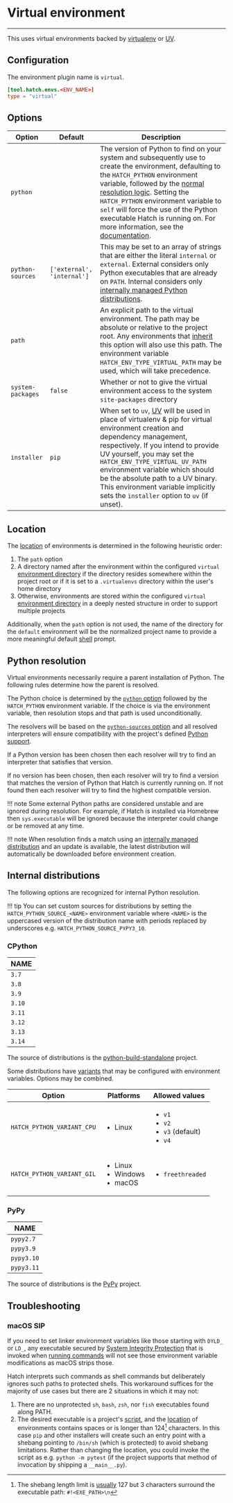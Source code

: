 # Virtual environment

-----

This uses virtual environments backed by [virtualenv](https://github.com/pypa/virtualenv) or [UV](https://github.com/astral-sh/uv).

## Configuration

The environment plugin name is `virtual`.

```toml config-example
[tool.hatch.envs.<ENV_NAME>]
type = "virtual"
```

## Options

| Option | Default | Description |
| --- | --- | --- |
| `python` | | The version of Python to find on your system and subsequently use to create the environment, defaulting to the `HATCH_PYTHON` environment variable, followed by the [normal resolution logic](#python-resolution). Setting the `HATCH_PYTHON` environment variable to `self` will force the use of the Python executable Hatch is running on. For more information, see the [documentation](https://virtualenv.pypa.io/en/latest/user_guide.html#python-discovery). |
| `python-sources` | `['external', 'internal']` | This may be set to an array of strings that are either the literal `internal` or `external`. External considers only Python executables that are already on `PATH`. Internal considers only [internally managed Python distributions](#internal-distributions). |
| `path` | | An explicit path to the virtual environment. The path may be absolute or relative to the project root. Any environments that [inherit](../../config/environment/overview.md#inheritance) this option will also use this path. The environment variable `HATCH_ENV_TYPE_VIRTUAL_PATH` may be used, which will take precedence. |
| `system-packages` | `false` | Whether or not to give the virtual environment access to the system `site-packages` directory |
| `installer` | `pip` | When set to `uv`, [UV](https://github.com/astral-sh/uv) will be used in place of virtualenv & pip for virtual environment creation and dependency management, respectively. If you intend to provide UV yourself, you may set the `HATCH_ENV_TYPE_VIRTUAL_UV_PATH` environment variable which should be the absolute path to a UV binary. This environment variable implicitly sets the `installer` option to `uv` (if unset). |

## Location

The [location](../../cli/reference.md#hatch-env-find) of environments is determined in the following heuristic order:

1. The `path` option
2. A directory named after the environment within the configured `virtual` [environment directory](../../config/hatch.md#environments) if the directory resides somewhere within the project root or if it is set to a `.virtualenvs` directory within the user's home directory
3. Otherwise, environments are stored within the configured `virtual` [environment directory](../../config/hatch.md#environments) in a deeply nested structure in order to support multiple projects

Additionally, when the `path` option is not used, the name of the directory for the `default` environment will be the normalized project name to provide a more meaningful default [shell](../../cli/reference.md#hatch-shell) prompt.

## Python resolution

Virtual environments necessarily require a parent installation of Python. The following rules determine how the parent is resolved.

The Python choice is determined by the [`python` option](#options) followed by the `HATCH_PYTHON` environment variable. If the choice is via the environment variable, then resolution stops and that path is used unconditionally.

The resolvers will be based on the [`python-sources` option](#options) and all resolved interpreters will ensure compatibility with the project's defined [Python support](../../config/metadata.md#python-support).

If a Python version has been chosen then each resolver will try to find an interpreter that satisfies that version.

If no version has been chosen, then each resolver will try to find a version that matches the version of Python that Hatch is currently running on. If not found then each resolver will try to find the highest compatible version.

!!! note
    Some external Python paths are considered unstable and are ignored during resolution. For example, if Hatch is installed via Homebrew then `sys.executable` will be ignored because the interpreter could change or be removed at any time.

!!! note
    When resolution finds a match using an [internally managed distribution](#internal-distributions) and an update is available, the latest distribution will automatically be downloaded before environment creation.

## Internal distributions

The following options are recognized for internal Python resolution.

!!! tip
    You can set custom sources for distributions by setting the `HATCH_PYTHON_SOURCE_<NAME>` environment variable where `<NAME>` is the uppercased version of the distribution name with periods replaced by underscores e.g. `HATCH_PYTHON_SOURCE_PYPY3_10`.

### CPython

| NAME |
| --- |
| `3.7` |
| `3.8` |
| `3.9` |
| `3.10` |
| `3.11` |
| `3.12` |
| `3.13` |
| `3.14` |

The source of distributions is the [python-build-standalone](https://github.com/astral-sh/python-build-standalone) project.

Some distributions have [variants](https://gregoryszorc.com/docs/python-build-standalone/main/running.html) that may be configured with environment variables. Options may be combined.

| Option | Platforms | Allowed values |
| --- | --- | --- |
| `HATCH_PYTHON_VARIANT_CPU` | <ul><li>Linux</li></ul> | <ul><li><code>v1</code></li><li><code>v2</code></li><li><code>v3</code> (default)</li><li><code>v4</code></li></ul> |
| `HATCH_PYTHON_VARIANT_GIL` | <ul><li>Linux</li><li>Windows</li><li>macOS</li></ul> | <ul><li><code>freethreaded</code></li></ul> |

### PyPy

| NAME |
| --- |
| `pypy2.7` |
| `pypy3.9` |
| `pypy3.10` |
| `pypy3.11` |

The source of distributions is the [PyPy](https://www.pypy.org) project.

## Troubleshooting

### macOS SIP

If you need to set linker environment variables like those starting with `DYLD_` or `LD_`, any executable secured by [System Integrity Protection](https://en.wikipedia.org/wiki/System_Integrity_Protection) that is invoked when [running commands](../../environment.md#command-execution) will not see those environment variable modifications as macOS strips those.

Hatch interprets such commands as shell commands but deliberately ignores such paths to protected shells. This workaround suffices for the majority of use cases but there are 2 situations in which it may not:

1. There are no unprotected `sh`, `bash`, `zsh`, nor `fish` executables found along PATH.
2. The desired executable is a project's [script](../../config/metadata.md#cli), and the [location](#location) of environments contains spaces or is longer than 124[^1] characters. In this case `pip` and other installers will create such an entry point with a shebang pointing to `/bin/sh` (which is protected) to avoid shebang limitations. Rather than changing the location, you could invoke the script as e.g. `python -m pytest` (if the project supports that method of invocation by shipping a `__main__.py`).

[^1]: The shebang length limit is [usually](https://web.archive.org/web/20221231220856/https://www.in-ulm.de/~mascheck/various/shebang/#length) 127 but 3 characters surround the executable path: `#!<EXE_PATH>\n`
